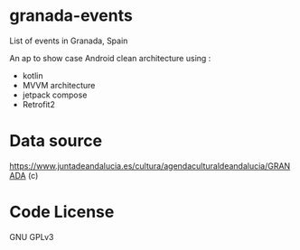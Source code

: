# granada-events
List of events in Granada, Spain

An ap to show case Android clean architecture using :
* kotlin 
* MVVM architecture
* jetpack compose
* Retrofit2

# Data source
https://www.juntadeandalucia.es/cultura/agendaculturaldeandalucia/GRANADA (c)

# Code License
GNU GPLv3
